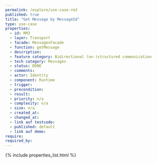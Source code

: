 ```yaml
---
permalink: /explore/use-case-rm3
published: true
title: "Get Message by MessageId"
type: use-case
properties:
  - id: RM3
  - layer: Transport
  - facade: MessagesFacade
  - function: getMessage
  - description:
  - feature category: Bidirectional (un-)structured communication
  - tech category: Messages
  - status: DONE
  - comments:
  - actor: Identity
  - component: Runtime
  - trigger:
  - precondition:
  - result:
  - priority: n/a
  - complexity: n/a
  - size: n/a
  - created_at:
  - changed_at:
  - link auf testcode:
  - published: default
  - link auf demo:
require:
required_by:
---
```


{% include properties_list.html %}
